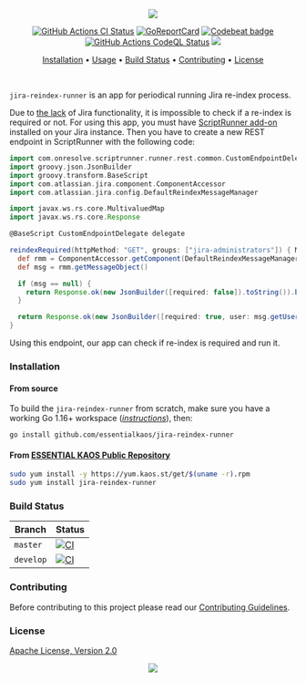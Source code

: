<p align="center"><a href="#readme"><img src="https://gh.kaos.st/jira-reindex-runner.svg"/></a></p>

<p align="center">
  <a href="https://kaos.sh/w/jira-reindex-runner/ci"><img src="https://kaos.sh/w/jira-reindex-runner/ci.svg" alt="GitHub Actions CI Status" /></a>
  <a href="https://kaos.sh/r/jira-reindex-runner"><img src="https://kaos.sh/r/jira-reindex-runner.svg" alt="GoReportCard" /></a>
  <a href="https://kaos.sh/b/jira-reindex-runner"><img src="https://kaos.sh/b/6eb7ec23-d693-4d48-bec2-a50adc82b432.svg" alt="Codebeat badge" /></a>
  <a href="https://kaos.sh/w/jira-reindex-runner/codeql"><img src="https://kaos.sh/w/jira-reindex-runner/codeql.svg" alt="GitHub Actions CodeQL Status" /></a>
  <a href="#license"><img src="https://gh.kaos.st/apache2.svg"></a>
</p>

<p align="center"><a href="#installation">Installation</a> • <a href="#usage">Usage</a> • <a href="#build-status">Build Status</a> • <a href="#contributing">Contributing</a> • <a href="#license">License</a></p>

<br/>

`jira-reindex-runner` is an app for periodical running Jira re-index process.

Due to [the lack](https://jira.atlassian.com/browse/JRASERVER-70793) of Jira functionality, it is impossible to check if a re-index is required or not. For using this app, you must have [ScriptRunner add-on](https://marketplace.atlassian.com/apps/6820/scriptrunner-for-jira) installed on your Jira instance. Then you have to create a new REST endpoint in ScriptRunner with the following code:

```groovy
import com.onresolve.scriptrunner.runner.rest.common.CustomEndpointDelegate
import groovy.json.JsonBuilder
import groovy.transform.BaseScript
import com.atlassian.jira.component.ComponentAccessor
import com.atlassian.jira.config.DefaultReindexMessageManager

import javax.ws.rs.core.MultivaluedMap
import javax.ws.rs.core.Response

@BaseScript CustomEndpointDelegate delegate

reindexRequired(httpMethod: "GET", groups: ["jira-administrators"]) { MultivaluedMap queryParams, String body ->
  def rmm = ComponentAccessor.getComponent(DefaultReindexMessageManager.class)
  def msg = rmm.getMessageObject()

  if (msg == null) {
    return Response.ok(new JsonBuilder([required: false]).toString()).build();
  }

  return Response.ok(new JsonBuilder([required: true, user: msg.getUserName(), date: msg.getTime()]).toString()).build();
}
```

Using this endpoint, our app can check if re-index is required and run it.

### Installation

#### From source

To build the `jira-reindex-runner` from scratch, make sure you have a working Go 1.16+ workspace (_[instructions](https://golang.org/doc/install)_), then:

```
go install github.com/essentialkaos/jira-reindex-runner
```

#### From [ESSENTIAL KAOS Public Repository](https://yum.kaos.st)

```bash
sudo yum install -y https://yum.kaos.st/get/$(uname -r).rpm
sudo yum install jira-reindex-runner
```

### Build Status

| Branch | Status |
|--------|----------|
| `master` | [![CI](https://kaos.sh/w/jira-reindex-runner/ci.svg?branch=master)](https://kaos.sh/w/jira-reindex-runner/ci?query=branch:master) |
| `develop` | [![CI](https://kaos.sh/w/jira-reindex-runner/ci.svg?branch=develop)](https://kaos.sh/w/jira-reindex-runner/ci?query=branch:develop) |

### Contributing

Before contributing to this project please read our [Contributing Guidelines](https://github.com/essentialkaos/contributing-guidelines#contributing-guidelines).

### License

[Apache License, Version 2.0](http://www.apache.org/licenses/LICENSE-2.0)

<p align="center"><a href="https://essentialkaos.com"><img src="https://gh.kaos.st/ekgh.svg"/></a></p>
